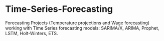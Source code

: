 # Time-Series-Forecasting
Forecasting Projects (Temperature projections and Wage forecasting) working with Time Series forecasting models: SARIMA/X, ARIMA, Prophet, LSTM, Holt-Winters, ETS.

